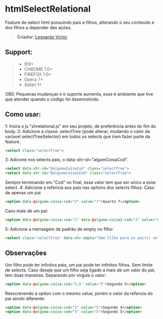 # htmlSelectRelational
Feature de select html possuindo pais e filhos, alterando o seu conteúdo e dos filhos a depender das ações.
> **Criador:** [Leonardo Victor](https://twitter.com/leonardovff)

## Support: 
> - IE9+
> - CHROME 1.0+
> - FIREFOX 1.0+
> - Opera 7+
> - Safari 1+

OBS: Pequenas mudanças e o suporte aumenta, esse é ambiente que tive que atender quando o código foi desenvolvido.

## Como usar: 
1: Insira o js "shrelational.js" em seu projeto, de preferência antes do fim do body.
2: Adicione a classe .selectTree (pode alterar, mudando o valor da variavel selectTreeSelector) em todos os selects que iram fazer parte da feature.
```html
<select class="selectTree">
```

3: Adicone nos selects pais, o data-shr-id="algumCoisaCod". 

```html
<select data-shr-id="@algumaCoisaCod" class="selectTree">
<select data-shr-id="@algumaCoisa2Cod" class="selectTree">
```
Sempre terminando em "Cod" no final, esse valor tem que ser unico a esse select.
4: Adicione a refencia aos pais nas options dos selects filhos:
Caso de apenas um pai
```html
<option data-@alguma-coisa-cod="2" value="7">Quarto 7</option>
```

Caso mais de um pai:
```html
<option data-@alguma-coisa-cod="1" data-@alguma-coisa2-cod="2" value="6">Quarto 6</option>
```

5: Adicione a mensagem de padrão de empty no filho:
```html
<select class="selectTree" data-shr-empty="Sem filho para os pai(s) selecionados">
```

## Observações

Um filho pode ter infinitos pais, um pai pode ter infinitos filhos.
Sem limite de selects.
Caso deseje que um filho seja ligado a mais de um valor do pai, tem duas maneiras.
Separando por virgula o valor:
```html
<option data-@alguma-coisa-cod="5,6" value="5">Segundo 5</option>
```
Reescrevendo a option com o mesmo value, porém o valor da refencia do pai sendo diferente:
```html
<option data-@alguma-coisa-cod="2" value="5">Segundo 4</option>
<option data-@alguma-coisa-cod="5" value="5">Segundo 5</option>
```